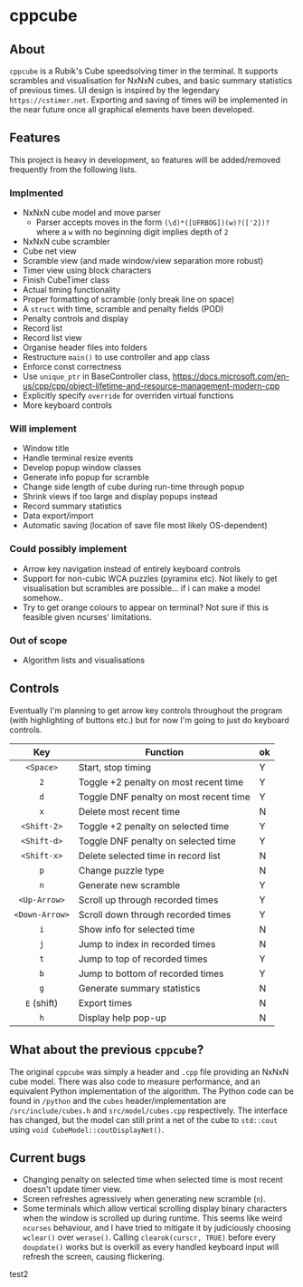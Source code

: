 # cppcube

## About
`cppcube` is a Rubik's Cube speedsolving timer in the terminal. It supports scrambles
and visualisation for NxNxN cubes, and basic summary statistics of previous times. 
UI design is inspired by the legendary `https://cstimer.net`.
Exporting and saving of times will be implemented in the near future once
all graphical elements have been developed.

## Features
This project is heavy in development, so features will be added/removed frequently from
the following lists.

### Implmented
- NxNxN cube model and move parser
    - Parser accepts moves in the form `(\d)*([UFRBOG])(w)?(['2])?`
      where a `w` with no beginning digit implies depth of `2`
- NxNxN cube scrambler
- Cube net view
- Scramble view (and made window/view separation more robust)
- Timer view using block characters
- Finish CubeTimer class
- Actual timing functionality
- Proper formatting of scramble (only break line on space)
- A `struct` with time, scramble and penalty fields (POD)
- Penalty controls and display
- Record list
- Record list view
- Organise header files into folders
- Restructure `main()` to use controller and app class
- Enforce const correctness
- Use `unique_ptr` in BaseController class, https://docs.microsoft.com/en-us/cpp/cpp/object-lifetime-and-resource-management-modern-cpp
- Explicitly specify `override` for overriden virtual functions
- More keyboard controls

### Will implement
- Window title
- Handle terminal resize events
- Develop popup window classes
- Generate info popup for scramble
- Change side length of cube during run-time through popup
- Shrink views if too large and display popups instead
- Record summary statistics
- Data export/import
- Automatic saving (location of save file most likely OS-dependent)

### Could possibly implement
- Arrow key navigation instead of entirely keyboard controls
- Support for non-cubic WCA puzzles (pyraminx etc). Not likely to get visualisation
  but scrambles are possible... if i can make a model somehow..
- Try to get orange colours to appear on terminal? Not sure if this is feasible given
  ncurses' limitations.

### Out of scope
- Algorithm lists and visualisations

## Controls
Eventually I'm planning to get arrow key controls throughout the program (with 
highlighting of buttons etc.) but for now I'm going to just do keyboard controls.

| Key            | Function                               |ok|
|:--------------:| -------------------------------------- |--|
| `<Space>`      | Start, stop timing                     |Y |
| `2`            | Toggle +2 penalty on most recent time  |Y |
| `d`            | Toggle DNF penalty on most recent time |Y |
| `x`            | Delete most recent time                |N |
| `<Shift-2>`    | Toggle +2 penalty on selected time     |Y |
| `<Shift-d>`    | Toggle DNF penalty on selected time    |Y |
| `<Shift-x>`    | Delete selected time in record list    |N |
| `p`            | Change puzzle type                     |N |
| `n`            | Generate new scramble                  |Y |
| `<Up-Arrow>`   | Scroll up through recorded times       |Y |
| `<Down-Arrow>` | Scroll down through recorded times     |Y |
| `i`            | Show info for selected time            |N |
| `j`            | Jump to index in recorded times        |N |
| `t`            | Jump to top of recorded times          |Y |
| `b`            | Jump to bottom of recorded times       |Y |
| `g`            | Generate summary statistics            |N |
| `E` (shift)    | Export times                           |N |
| `h`            | Display help pop-up                    |N |

## What about the previous `cppcube`?
The original `cppcube` was simply a header and `.cpp` file providing an
NxNxN cube model. There was also code to measure performance, and an equivalent
Python implementation of the algorithm. The Python code can be found in `/python`
and the `cubes` header/implementation are `/src/include/cubes.h` and 
`src/model/cubes.cpp` respectively. The interface has changed, but the model can
still print a net of the cube to `std::cout` using 
`void CubeModel::coutDisplayNet()`. 

## Current bugs
- Changing penalty on selected time when selected time is most recent doesn't
  update timer view.
- Screen refreshes agressively when generating new scramble (`n`).
- Some terminals which allow vertical scrolling display binary characters
  when the window is scrolled up during runtime. This seems like weird
  `ncurses` behaviour, and I have tried to mitigate it by judiciously
  choosing `wclear()` over `werase()`. Calling `clearok(curscr, TRUE)` 
  before every `doupdate()` works but is overkill as every handled
  keyboard input will refresh the screen, causing flickering.

test2